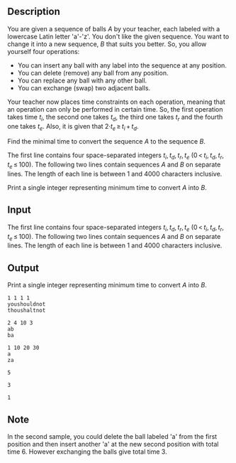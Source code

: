 ## Description

<div><p>You are given a sequence of balls <span class="tex-span"><i>A</i></span> by your teacher, each labeled with a lowercase Latin letter 'a'-'z'. You don't like the given sequence. You want to change it into a new sequence, <span class="tex-span"><i>B</i></span> that suits you better. So, you allow yourself four operations:</p><ul> <li> You can insert any ball with any label into the sequence at any position. </li><li> You can delete (remove) any ball from any position. </li><li> You can replace any ball with any other ball. </li><li> You can exchange (swap) two adjacent balls. </li></ul><p>Your teacher now places time constraints on each operation, meaning that an operation can only be performed in certain time. So, the first operation takes time <span class="tex-span"><i>t</i><sub class="lower-index"><i>i</i></sub></span>, the second one takes <span class="tex-span"><i>t</i><sub class="lower-index"><i>d</i></sub></span>, the third one takes <span class="tex-span"><i>t</i><sub class="lower-index"><i>r</i></sub></span> and the fourth one takes <span class="tex-span"><i>t</i><sub class="lower-index"><i>e</i></sub></span>. Also, it is given that <span class="tex-span">2·<i>t</i><sub class="lower-index"><i>e</i></sub> ≥ <i>t</i><sub class="lower-index"><i>i</i></sub> + <i>t</i><sub class="lower-index"><i>d</i></sub></span>.</p><p>Find the minimal time to convert the sequence <span class="tex-span"><i>A</i></span> to the sequence <span class="tex-span"><i>B</i></span>.</p></div><div class="input-specification"><p>The first line contains four space-separated integers <span class="tex-span"><i>t</i><sub class="lower-index"><i>i</i></sub>, <i>t</i><sub class="lower-index"><i>d</i></sub>, <i>t</i><sub class="lower-index"><i>r</i></sub>, <i>t</i><sub class="lower-index"><i>e</i></sub></span> (<span class="tex-span">0 &lt; <i>t</i><sub class="lower-index"><i>i</i></sub>, <i>t</i><sub class="lower-index"><i>d</i></sub>, <i>t</i><sub class="lower-index"><i>r</i></sub>, <i>t</i><sub class="lower-index"><i>e</i></sub> ≤ 100</span>). The following two lines contain sequences <span class="tex-span"><i>A</i></span> and <span class="tex-span"><i>B</i></span> on separate lines. The length of each line is between 1 and 4000 characters inclusive.</p></div><div class="output-specification"><p>Print a single integer representing minimum time to convert <span class="tex-span"><i>A</i></span> into <span class="tex-span"><i>B</i></span>.</p></div>

## Input

<p>The first line contains four space-separated integers <span class="tex-span"><i>t</i><sub class="lower-index"><i>i</i></sub>, <i>t</i><sub class="lower-index"><i>d</i></sub>, <i>t</i><sub class="lower-index"><i>r</i></sub>, <i>t</i><sub class="lower-index"><i>e</i></sub></span> (<span class="tex-span">0 &lt; <i>t</i><sub class="lower-index"><i>i</i></sub>, <i>t</i><sub class="lower-index"><i>d</i></sub>, <i>t</i><sub class="lower-index"><i>r</i></sub>, <i>t</i><sub class="lower-index"><i>e</i></sub> ≤ 100</span>). The following two lines contain sequences <span class="tex-span"><i>A</i></span> and <span class="tex-span"><i>B</i></span> on separate lines. The length of each line is between 1 and 4000 characters inclusive.</p>

## Output

<p>Print a single integer representing minimum time to convert <span class="tex-span"><i>A</i></span> into <span class="tex-span"><i>B</i></span>.</p>





```input1
1 1 1 1
youshouldnot
thoushaltnot

```




```input2
2 4 10 3
ab
ba

```




```input3
1 10 20 30
a
za

```




```output1
5

```




```output2
3

```




```output3
1

```



## Note

<p>In the second sample, you could delete the ball labeled 'a' from the first position and then insert another 'a' at the new second position with total time 6. However exchanging the balls give total time 3.</p>
